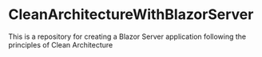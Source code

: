 # CleanArchitectureWithBlazorServer
This is a repository for creating a  Blazor Server application following the principles of Clean Architecture
